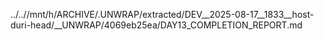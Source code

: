 ../..//mnt/h/ARCHIVE/.UNWRAP/extracted/DEV__2025-08-17__1833__host-duri-head/__UNWRAP/4069eb25ea/DAY13_COMPLETION_REPORT.md